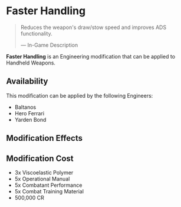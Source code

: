 # Faster Handling
> 
> 
> Reduces the weapon's draw/stow speed and improves ADS functionality.
> 
> 
> — In-Game Description
> 

**Faster Handling** is an Engineering modification that can be applied to Handheld Weapons.

## Availability

This modification can be applied by the following Engineers:

- Baltanos
- Hero Ferrari
- Yarden Bond

## Modification Effects

## Modification Cost

- 3x Viscoelastic Polymer
- 5x Operational Manual
- 5x Combatant Performance
- 5x Combat Training Material
- 500,000 CR